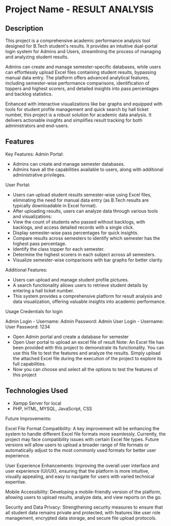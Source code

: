 # Project Name - RESULT ANALYSIS

## Description

This project is a comprehensive academic performance analysis tool designed for B.Tech student's results. It provides an intuitive dual-portal login system for Admins and Users, streamlining the process of managing and analyzing student results.

Admins can create and manage semester-specific databases, while users can effortlessly upload Excel files containing student results, bypassing manual data entry. The platform offers advanced analytical features, including semester-wise performance comparisons, identification of toppers and highest scorers, and detailed insights into pass percentages and backlog statistics.

Enhanced with interactive visualizations like bar graphs and equipped with tools for student profile management and quick search by hall ticket number, this project is a robust solution for academic data analysis. It delivers actionable insights and simplifies result tracking for both administrators and end-users.

## Features
Key Features:
Admin Portal:

- Admins can create and manage semester databases.
- Admins have all the capabilities available to users, along with additional administrative privileges.

User Portal:

- Users can upload student results semester-wise using Excel files, eliminating the need for manual data entry (as B.Tech results are typically downloadable in Excel format).
- After uploading results, users can analyze data through various tools and visualizations:
- View the count of students who passed without backlogs, with backlogs, and access detailed records with a single click.
- Display semester-wise pass percentages for quick insights.
- Compare results across semesters to identify which semester has the highest pass percentage.
- Identify the class topper for each semester.
- Determine the highest scorers in each subject across all semesters.
- Visualize semester-wise comparisons with bar graphs for better clarity.

Additional Features:

- Users can upload and manage student profile pictures.
- A search functionality allows users to retrieve student details by entering a hall ticket number.
- This system provides a comprehensive platform for result analysis and data visualization, offering valuable insights into academic performance.

Usage
Credentials for login 

Admin Login - Username: Admin
              Password: Admin
User Login -  Username: User
              Password: 1234
- Open Admin portal and create a database for semester
- Open User portal to upload an excel file of result
Note: An Excel file has been provided with this project to demonstrate its functionality. You can use this file to test the features and analyze the results. Simply upload the attached Excel file during the execution of the project to explore its full capabilities.
- Now you can choose and select all the options to test the features of this project

## Technologies Used
- Xampp Server for local 
- PHP, HTML, MYSQL, JavaScript, CSS

Future Improvements:

Excel File Format Compatibility:
A key improvement will be enhancing the system to handle different Excel file formats more seamlessly. Currently, the project may face compatibility issues with certain Excel file types. Future versions will allow users to upload a broader range of file formats or automatically adjust to the most commonly used formats for better user experience.

User Experience Enhancements:
Improving the overall user interface and user experience (UI/UX), ensuring that the platform is more intuitive, visually appealing, and easy to navigate for users with varied technical expertise.

Mobile Accessibility:
Developing a mobile-friendly version of the platform, allowing users to upload results, analyze data, and view reports on the go.

Security and Data Privacy:
Strengthening security measures to ensure that all student data remains private and protected, with features like user role management, encrypted data storage, and secure file upload protocols.






